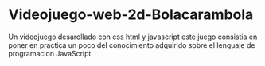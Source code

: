 # Videojuego-web-2d-Bolacarambola
Un videojuego desarollado con css html y javascript
este juego consistia en poner en practica un poco del conocimiento adquirido sobre el lenguaje de programacion JavaScript
